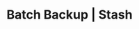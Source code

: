 ---
title: Batch Backup | Stash
menu:
  docs_{{ .version }}:
    identifier: batch-backup  
    name: Batch Backup
    parent: guides
    weight: 40
menu_name: docs_{{ .version }}
---